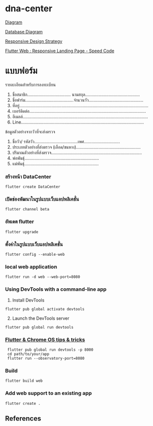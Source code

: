 # dna-center
[Diagram](https://app.diagrams.net/#G1htz_zbka45oODL4kBhAl8ijqtznvyS87)
 
[Database Diagram](https://dbdiagram.io/d/5f9d5c2d3a78976d7b79eec0)

[Responsive Design Strategy](https://shaydeecoder.hashnode.dev/responsive-design-strategy-ckglskkmd087pnzs13xfhf85f)

[Flutter Web : Responsive Landing Page - Speed Code](https://www.youtube.com/watch?v=87cz-ihAJ-8&list=RDCMUC9dwxEAvy-zCMAS7rdox46w&start_radio=1&t=5)

# แบบฟอร์ม
รายละเอียดสำหรับการลงทะเบียน
1.	ชื่อสมาชิก...................................  นามสกุล............................................
2.	ชื่อฟาร์ม.......................................จำนวนวัว............................................
3.	ที่อยู่........................................................................................................
4.	เบอร์ติดต่อ..............................................................................................
5.	อีเมลล์.....................................................................................................
6.	Line………………………………………………………………………………………

ข้อมูลตัวอย่างจากวัวที่จะส่งตรวจ

1.	ชื่อวัว/ รหัสวัว...................................เพศ.............................
2.	ประเภทตัวอย่างที่ส่งตรวจ (เลือด/ขนหาง)....................................................
3.	ปริมาณตัวอย่างที่ส่งตรวจ.........................................................................
4.	พ่อพันธุ์............................................................
5.	แม่พันธุ์............................................................

### สร้างหน้า DataCenter
```
flutter create DataCenter
```
### เปิดช่องพัฒนาในรูปแบบเว็บแอปพลิเคชั่น
```
flutter channel beta
```
### อัพเดต flutter
```
flutter upgrade
```
### ตั้งค่าในรูปแบบเว็บแอปพลิเคชั่น
```
flutter config --enable-web
```
### local web application 
```
flutter run -d web --web-port=8080
```
### Using DevTools with a command-line app
1. Install DevTools
```
flutter pub global activate devtools
```
2. Launch the DevTools server
```
flutter pub global run devtools
```
### [Flutter & Chrome OS tips & tricks](https://flutter.dev/docs/get-started/install/chromeos)
```
 flutter pub global run devtools -p 8000
 cd path/to/your/app
 flutter run --observatory-port=8080
```

### Build
```
flutter build web
```
### Add web support to an existing app
```
flutter create .
```

## References

